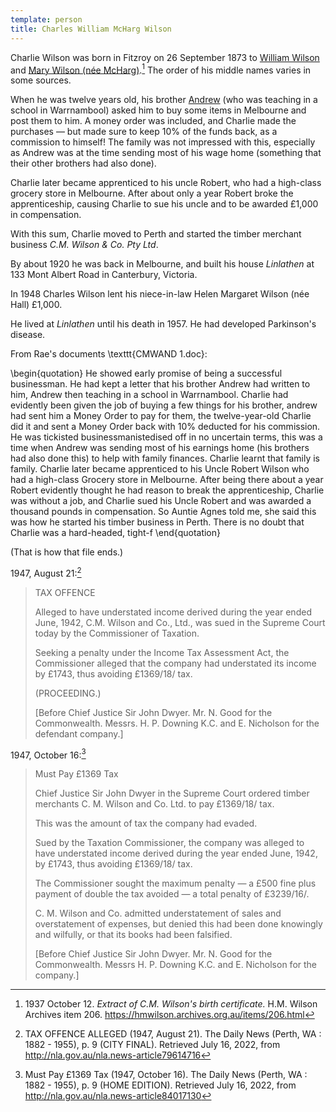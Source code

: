 ```yaml
---
template: person
title: Charles William McHarg Wilson
---
```


Charlie Wilson was born in Fitzroy on 26 September 1873
to [William Wilson](./william-wilson.html) and [Mary Wilson (née McHarg)](./mary-mcharg.html).[^birth]
The order of his middle names varies in some sources.

When he was twelve years old, his brother [Andrew](./andrew-oswald-wilson.html) (who was teaching in a school in Warrnambool)
asked him to buy some items in Melbourne and post them to him.
A money order was included, and Charlie made the purchases
— but made sure to keep 10% of the funds back, as a commission to himself!
The family was not impressed with this, especially as Andrew was at the time sending most of his wage home
(something that their other brothers had also done).

Charlie later became apprenticed to his uncle Robert, who had a high-class grocery store in Melbourne.
After about only a year Robert broke the apprenticeship,
causing Charlie to sue his uncle and to be awarded £1,000 in compensation.

With this sum, Charlie moved to Perth and started the timber merchant business *C.M. Wilson & Co. Pty Ltd*.

By about 1920 he was back in Melbourne, and built his house *Linlathen* at 133 Mont Albert Road in Canterbury, Victoria.

In 1948 Charles Wilson lent his niece-in-law Helen Margaret Wilson (née Hall) £1,000.

He lived at *Linlathen* until his death in 1957. He had developed Parkinson's disease.

From Rae's documents \texttt{CMWAND 1.doc}:

\begin{quotation}
He showed early promise of being a successful businessman.
He had kept a letter that his brother Andrew had written to him, Andrew then teaching in a school in Warrnambool.
Charlie had evidently been given the job of buying a few things for his brother, andrew had sent him a Money Order to pay for them,
the twelve-year-old Charlie did it and sent a Money Order back with 10\% deducted for his commission.
He was tickisted businessmanistedised off in no uncertain terms, this was a time when Andrew was sending most of his earnings home
(his brothers had also done this) to help with family finances. Charlie learnt that family is family. Charlie later became apprenticed to his Uncle Robert Wilson who had a high-class Grocery store in Melbourne. After being there about a year Robert evidently thought he had reason to break the apprenticeship, Charlie was without a job, and Charlie sued his Uncle Robert and was awarded a thousand pounds in compensation. So Auntie Agnes told me, she said this was how he started his timber business in Perth. There is no doubt that Charlie was a hard-headed, tight-f
\end{quotation}

(That is how that file ends.)

1947, August 21:[^TaxOffence1947]

> TAX OFFENCE
>
> Alleged to have understated income derived during the year ended June, 1942,
> C.M. Wilson and Co., Ltd., was sued in the Supreme Court today by the Commissioner of Taxation.
>
> Seeking a penalty under the Income Tax Assessment Act, the Commissioner alleged that
> the company had understated its income by £1743, thus avoiding £1369/18/ tax.
>
> (PROCEEDING.)
>
> [Before Chief Justice Sir John Dwyer. Mr. N. Good for the Commonwealth. Messrs. H. P. Downing K.C. and E. Nicholson for the defendant company.]

1947, October 16:[^MustPay1947]

> Must Pay £1369 Tax
>
> Chief Justice Sir John Dwyer in the Supreme Court ordered timber merchants C. M. Wilson and Co. Ltd. to pay £1369/18/ tax.
>
> This was the amount of tax the company had evaded.
>
> Sued by the Taxation Commissioner, the company was alleged to have understated income
> derived during the year ended June, 1942, by £1743, thus avoiding £1369/18/ tax.
>
> The Commissioner sought the maximum penalty — a £500 fine plus payment of double the tax avoided — a total penalty of £3239/16/.
>
> C. M. Wilson and Co. admitted understatement of sales and overstatement of
> expenses, but denied this had been done knowingly and wilfully, or that its books had been falsified.
>
> [Before Chief Justice Sir John Dwyer. Mr. N. Good for the Commonwealth. Messrs H. P. Downing K.C. and E. Nicholson for the company.]

[^birth]:
    1937 October 12.
    *Extract of C.M. Wilson's birth certificate.*
    H.M. Wilson Archives item 206.
    https://hmwilson.archives.org.au/items/206.html

[^TaxOffence1947]: TAX OFFENCE ALLEGED (1947, August 21). The Daily News (Perth, WA : 1882 - 1955), p. 9 (CITY FINAL).
    Retrieved July 16, 2022, from http://nla.gov.au/nla.news-article79614716

[^MustPay1947]: Must Pay £1369 Tax (1947, October 16). The Daily News (Perth, WA : 1882 - 1955), p. 9 (HOME EDITION).
    Retrieved July 16, 2022, from http://nla.gov.au/nla.news-article84017130 